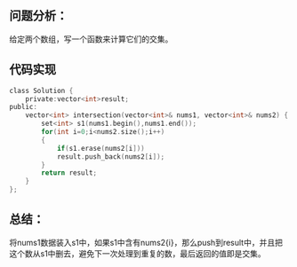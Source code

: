 ## 问题分析： 
给定两个数组，写一个函数来计算它们的交集。


## 代码实现
```c
class Solution {
    private:vector<int>result;
public:
    vector<int> intersection(vector<int>& nums1, vector<int>& nums2) {
        set<int> s1(nums1.begin(),nums1.end());
        for(int i=0;i<nums2.size();i++)
        {
            if(s1.erase(nums2[i]))
            result.push_back(nums2[i]);
        }
        return result;
    }
};
```
## 总结：
将nums1数据装入s1中，如果s1中含有nums2{i}，那么push到result中，并且把这个数从s1中删去，避免下一次处理到重复的数，最后返回的值即是交集。